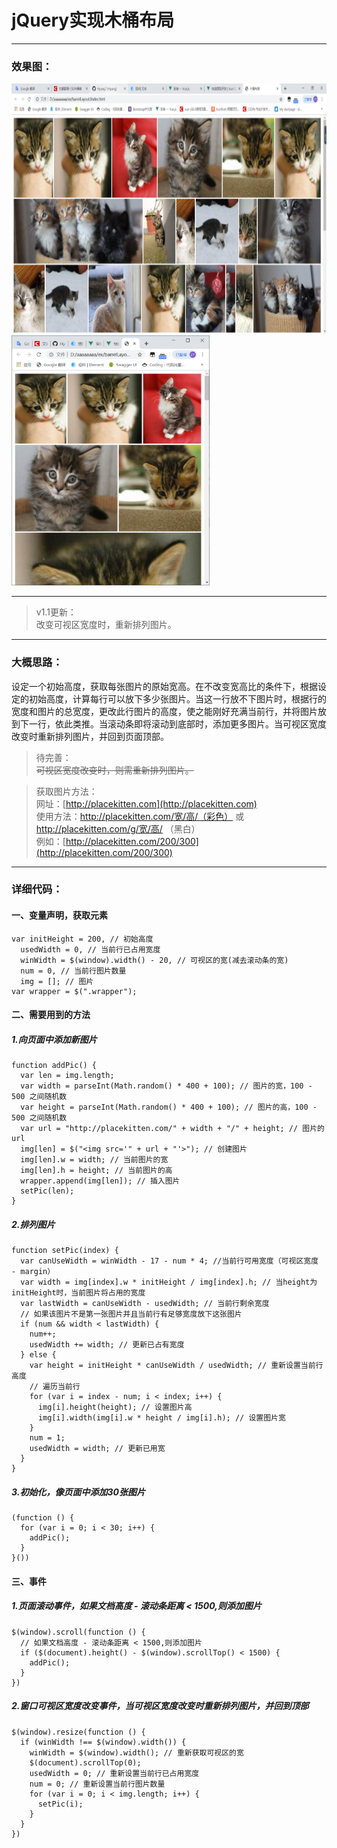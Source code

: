 # jQuery实现木桶布局

---
### 效果图：   
<img src="https://github.com/Hyung7/barrelLayout/blob/master/pic/pic1.png" height=400 />
<img src="https://github.com/Hyung7/barrelLayout/blob/master/pic/pic2.png" height=400 />

---
>v1.1更新：  
改变可视区宽度时，重新排列图片。

---
### 大概思路：  
设定一个初始高度，获取每张图片的原始宽高。在不改变宽高比的条件下，根据设定的初始高度，计算每行可以放下多少张图片。当这一行放不下图片时，根据行的宽度和图片的总宽度，更改此行图片的高度，使之能刚好充满当前行，并将图片放到下一行，依此类推。当滚动条即将滚动到底部时，添加更多图片。当可视区宽度改变时重新排列图片，并回到页面顶部。

>待完善：  
~~可视区宽度改变时，则需重新排列图片。~~

>获取图片方法：  
网址：[http://placekitten.com](http://placekitten.com)  
使用方法：http://placekitten.com/宽/高/（彩色） 或 http://placekitten.com/g/宽/高/ （黑白）  
例如：[http://placekitten.com/200/300](http://placekitten.com/200/300)

---
### 详细代码：
#### 一、变量声明，获取元素
```
var initHeight = 200, // 初始高度
  usedWidth = 0, // 当前行已占用宽度
  winWidth = $(window).width() - 20, // 可视区的宽(减去滚动条的宽)
  num = 0, // 当前行图片数量
  img = []; // 图片
var wrapper = $(".wrapper");
```
#### 二、需要用到的方法
##### 1.向页面中添加新图片
```
function addPic() {
  var len = img.length;
  var width = parseInt(Math.random() * 400 + 100); // 图片的宽，100 - 500 之间随机数
  var height = parseInt(Math.random() * 400 + 100); // 图片的高，100 - 500 之间随机数
  var url = "http://placekitten.com/" + width + "/" + height; // 图片的url
  img[len] = $("<img src='" + url + "'>"); // 创建图片
  img[len].w = width; // 当前图片的宽
  img[len].h = height; // 当前图片的高
  wrapper.append(img[len]); // 插入图片
  setPic(len);
}
```
##### 2.排列图片
```
function setPic(index) {
  var canUseWidth = winWidth - 17 - num * 4; //当前行可用宽度（可视区宽度 - margin）
  var width = img[index].w * initHeight / img[index].h; // 当height为initHeight时，当前图片将占用的宽度
  var lastWidth = canUseWidth - usedWidth; // 当前行剩余宽度
  // 如果该图片不是第一张图片并且当前行有足够宽度放下这张图片
  if (num && width < lastWidth) {
    num++;
    usedWidth += width; // 更新已占有宽度
  } else {
    var height = initHeight * canUseWidth / usedWidth; // 重新设置当前行高度
    // 遍历当前行
    for (var i = index - num; i < index; i++) {
      img[i].height(height); // 设置图片高
      img[i].width(img[i].w * height / img[i].h); // 设置图片宽
    }
    num = 1;
    usedWidth = width; // 更新已用宽
  }
}
```
##### 3.初始化，像页面中添加30张图片
```
(function () {
  for (var i = 0; i < 30; i++) {
    addPic();
  }
}())
```
#### 三、事件
##### 1.页面滚动事件，如果文档高度 - 滚动条距离 < 1500,则添加图片
```
$(window).scroll(function () {
  // 如果文档高度 - 滚动条距离 < 1500,则添加图片
  if ($(document).height() - $(window).scrollTop() < 1500) {
    addPic();
  }
})
```
##### 2.窗口可视区宽度改变事件，当可视区宽度改变时重新排列图片，并回到顶部
```
$(window).resize(function () {
  if (winWidth !== $(window).width()) {
    winWidth = $(window).width(); // 重新获取可视区的宽
    $(document).scrollTop(0);
    usedWidth = 0; // 重新设置当前行已占用宽度
    num = 0; // 重新设置当前行图片数量
    for (var i = 0; i < img.length; i++) {
      setPic(i);
    }
  }
})
```
